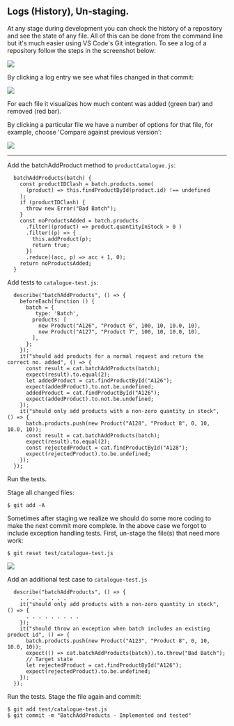 ## Logs (History), Un-staging.

At any stage during development you can check the history of a repository and see the state of any file. All of this can be done from the command line but it's much easier using VS Code's Git integration. To see a log of a repository follow the steps in the screenshot below:

![][log]

By clicking a log entry we see what files changed in that commit:

![][changes]

For each file it visualizes how much content was added (green bar) and removed (red bar).

By clicking a particular file we have a number of options for that file, for example, choose 'Compare against previous version':

![][filehistory]

---------------------------

Add the batchAddProduct method to `productCatalogue.js`:
~~~
  batchAddProducts(batch) {
    const productIDClash = batch.products.some(
      (product) => this.findProductById(product.id) !== undefined
    );
    if (productIDClash) {
      throw new Error("Bad Batch");
    }
    const noProductsAdded = batch.products
      .filter((product) => product.quantityInStock > 0 )
      .filter((p) => {
        this.addProduct(p);
        return true;
      })
      .reduce((acc, p) => acc + 1, 0);
    return noProductsAdded;
  }
~~~
Add tests to `catalogue-test.js`:
~~~
  describe("batchAddProducts", () => {
    beforeEach(function () {
      batch = {
         type: 'Batch',
        products: [
          new Product("A126", "Product 6", 100, 10, 10.0, 10),
          new Product("A127", "Product 7", 100, 10, 10.0, 10),
        ],
      };
    });
    it("should add products for a normal request and return the correct no. added", () => {
      const result = cat.batchAddProducts(batch);
      expect(result).to.equal(2);
      let addedProduct = cat.findProductById("A126");
      expect(addedProduct).to.not.be.undefined;
      addedProduct = cat.findProductById("A126");
      expect(addedProduct).to.not.be.undefined;
    });
    it("should only add products with a non-zero quantity in stock", () => {
      batch.products.push(new Product("A128", "Product 8", 0, 10, 10.0, 10));
      const result = cat.batchAddProducts(batch);
      expect(result).to.equal(2);
      const rejectedProduct = cat.findProductById("A128");
      expect(rejectedProduct).to.be.undefined;
    });
  });
~~~
Run the tests.

Stage all changed files:
~~~
$ git add -A
~~~
Sometimes after staging we realize we should do some more coding to make the next commit more complete. In the above case we forgot to include exception handling tests. First, un-stage the file(s) that need more work:
~~~
$ git reset test/catalogue-test.js 
~~~

![][unstage]

Add an additional test case to `catalogue-test.js`
~~~
  describe("batchAddProducts", () => {
    . . . . . . . . 
    it("should only add products with a non-zero quantity in stock", () => {
      . . . . . . . . .
    });
    it("should throw an exception when batch includes an existing product id", () => {
      batch.products.push(new Product("A123", "Product 8", 0, 10, 10.0, 10));
      expect(() => cat.batchAddProducts(batch)).to.throw("Bad Batch");
      // Target state
      let rejectedProduct = cat.findProductById("A126");
      expect(rejectedProduct).to.be.undefined; 
    });
  });
~~~
Run the tests. Stage the file again and commit:
~~~
$ git add test/catalogue-test.js 
$ git commit -m "BatchAddProducts - Implemented and tested"
~~~

[log]: ../img/log.png
[changes]: ../img/changes.png
[filehistory]: ../img/filehistory.png
[unstage]: ../img/unstage.png
